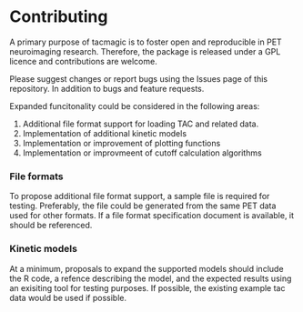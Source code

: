 # Contributing

A primary purpose of tacmagic is to foster open and reproducible in PET neuroimaging research. Therefore, the package is released under a GPL licence and contributions are welcome.

Please suggest changes or report bugs using the Issues page of this repository. In addition to bugs and feature requests.

Expanded funcitonality could be considered in the following areas:

1. Additional file format support for loading TAC and related data.
2. Implementation of additional kinetic models
3. Implementation or improvement of plotting functions
4. Implementation or improvmeent of cutoff calculation algorithms

### File formats

To propose additional file format support, a sample file is required for testing. Preferably, the file could be generated from the same PET data used for other formats. If a file format specification document is available, it should be referenced.

### Kinetic models

At a minimum, proposals to expand the supported models should include the R code, a refence describing the model, and the expected results using an exisiting tool for testing purposes. If possible, the existing example tac data would be used if possible.
